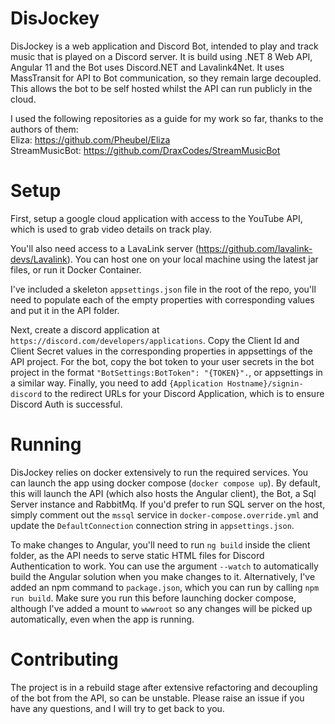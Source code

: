 # DisJockey

DisJockey is a web application and Discord Bot, intended to play and track music that is played on a Discord server. It is build using .NET 8 Web API, Angular 11 and the Bot uses Discord.NET and Lavalink4Net. It uses MassTransit for API to Bot communication, so they remain large decoupled. This allows the bot to be self hosted whilst the API can run publicly in the cloud.

I used the following repositories as a guide for my work so far, thanks to the authors of them:  
Eliza: https://github.com/Pheubel/Eliza  
StreamMusicBot: https://github.com/DraxCodes/StreamMusicBot  

# Setup

First, setup a google cloud application with access to the YouTube API, which is used to grab video details on track play.

You'll also need access to a LavaLink server (https://github.com/lavalink-devs/Lavalink). You can host one on your local machine using the latest jar files, or run it Docker Container.

I've included a skeleton `appsettings.json` file in the root of the repo, you'll need to populate each of the empty properties with corresponding values and put it in the API folder.

Next, create a discord application at `https://discord.com/developers/applications`. Copy the Client Id and Client Secret values in the corresponding properties in appsettings of the API project. For the bot, copy the bot token to your user secrets in the bot project in the format `"BotSettings:BotToken": "{TOKEN}".`, or appsettings in a similar way. Finally, you need to add `{Application Hostname}/signin-discord` to the redirect URLs for your Discord Application, which is to ensure Discord Auth is successful.

# Running

DisJockey relies on docker extensively to run the required services. You can launch the app using docker compose (`docker compose up`). By default, this will launch the API (which also hosts the Angular client), the Bot, a Sql Server instance and RabbitMq. If you'd prefer to run SQL server on the host, simply comment out the `mssql` service in `docker-compose.override.yml` and update the `DefaultConnection` connection string in `appsettings.json`.

To make changes to Angular, you'll need to run `ng build` inside the client folder, as the API needs to serve static HTML files for Discord Authentication to work. You can use the argument `--watch` to automatically build the Angular solution when you make changes to it. Alternatively, I've added an npm command to `package.json`, which you can run by calling `npm run build`. Make sure you run this before launching docker compose, although I've added a mount to `wwwroot` so any changes will be picked up automatically, even when the app is running.

# Contributing

The project is in a rebuild stage after extensive refactoring and decoupling of the bot from the API, so can be unstable. Please raise an issue if you have any questions, and I will try to get back to you.

